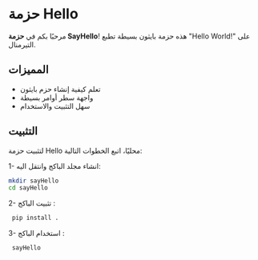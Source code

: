 # حزمة Hello

مرحبًا بكم في **حزمة SayHello**! هذه حزمة بايثون بسيطة تطبع "Hello World!" على التيرمنال.



## المميزات

- تعلم كيفية إنشاء حزم بايثون 
- واجهة سطر أوامر بسيطة
- سهل التثبيت والاستخدام


## التثبيت

لتثبيت حزمة Hello محليًا، اتبع الخطوات التالية:

1- انشاء مجلد الباكج وانتقل اليه:

   ```bash
   mkdir sayHello
   cd sayHello
```

2-  تثبيت الباكج :

```bash
 pip install .
```
3- استخدام الباكج :
```bash
 sayHello
```
